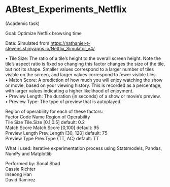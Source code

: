# ABtest_Experiments_Netflix
(Academic task)

Goal: Optimize Netflix browsing time

Data: Simulated from  https://nathaniel-t-stevens.shinyapps.io/Netflix_Simulator_v4/

• Tile Size: The ratio of a tile’s height to the overall screen height. Note the tile’s aspect ratio is fixed
so changing this factor changes the size of the tile, but not its shape. Smaller values correspond to a
larger number of tiles visible on the screen, and larger values correspond to fewer visible tiles.        
• Match Score: A prediction of how much you will enjoy watching the show or movie, based on your
viewing history. This is recorded as a percentage, with larger values indicating a higher likelihood of
enjoyment.         
• Preview Length: The duration (in seconds) of a show or movie’s preview.         
• Preview Type: The type of preview that is autoplayed.         

Region of operability for each of these factors:        
   Factor Code Name Region of Operability       
   Tile Size Tile.Size [0.1,0.5] default: 0.2         
   Match Score Match.Score [0,100] default: 95       
   Preview Length Prev.Length [30, 120] default: 75          
   Preview Type Prev.Type {TT, AC} default: TT        


What I used: Iterative experimentation process using Statsmodels, Pandas, NumPy and Matplotlib

Performed by:
    Sonal Shad       
    Cassie Richter       
    Inseong Han      
    David Ramirez        

